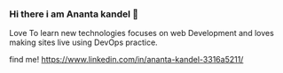 ### Hi there i am Ananta kandel 👋
Love To learn new technologies focuses on web Development and loves making sites live using DevOps practice.

find me!
https://www.linkedin.com/in/ananta-kandel-3316a5211/


<!--
**ananta-kandel/ananta-kandel** is a ✨ _special_ ✨ repository because its `README.md` (this file) appears on your GitHub profile.

Here are some ideas to get you started:

- 🔭 I’m currently working on ...
- 🌱 I’m currently learning ...
- 👯 I’m looking to collaborate on ...
- 🤔 I’m looking for help with ...
- 💬 Ask me about ...
- 📫 How to reach me: ...
- 😄 Pronouns: ...
- ⚡ Fun fact: ...
-->
